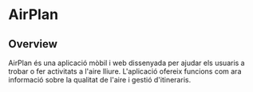 # AirPlan

## Overview
AirPlan és una aplicació mòbil i web dissenyada per ajudar els usuaris a trobar o fer activitats a l'aire lliure. L'aplicació ofereix funcions com ara informació sobre la qualitat de l'aire i gestió d'itineraris.
